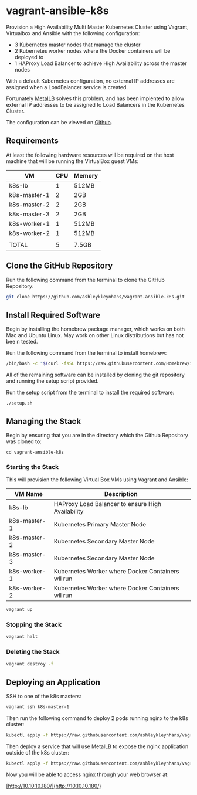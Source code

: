 # vagrant-ansible-k8s

Provision a High Availability Multi Master Kubernetes Cluster using Vagrant, Virtualbox and Ansible with the following configuration:

* 3 Kubernetes master nodes that manage the cluster
* 2 Kubernetes worker nodes where the Docker containers will be deployed to
* 1 HAProxy Load Balancer to achieve High Availability across the master nodes

With a default Kubernetes configuration, no external IP addresses are assigned when a LoadBalancer service is created.

Fortunately [MetalLB](https://metallb.universe.tf/) solves this problem, and has been implented to allow external IP addresses to be assigned to Load Balancers in the Kubernetes Cluster.

The configuration can be viewed on [Github](https://github.com/ashleykleynhans/vagrant-ansible-k8s/blob/master/k8s/metallb-config.yml).

## Requirements

At least the following hardware resources will be required on the host machine that will be running the VirtualBox guest VMs:

| VM           | CPU | Memory |
|--------------|-----|--------|
| k8s-lb       |  1  | 512MB  |
| k8s-master-1 |  2  | 2GB    |
| k8s-master-2 |  2  | 2GB    |
| k8s-master-3 |  2  | 2GB    |
| k8s-worker-1 |  1  | 512MB  |
| k8s-worker-2 |  1  | 512MB  |
|              |     |        |
| TOTAL        |  5  | 7.5GB  |

## Clone the GitHub Repository

Run the following command from the terminal to clone the GitHub Repository:

```bash
git clone https://github.com/ashleykleynhans/vagrant-ansible-k8s.git
```

## Install Required Software

Begin by installing the homebrew package manager, which works on both Mac
 and Ubuntu Linux.  May work on other Linux distributions but has not bee
n tested.

Run the following command from the terminal to install homebrew:

```bash
/bin/bash -c "$(curl -fsSL https://raw.githubusercontent.com/Homebrew/install/HEAD/install.sh)"
```

All of the remaining software can be installed by cloning the git repository and  running the setup script provided.

Run the setup script from the terminal to install the required software:

```bassh
./setup.sh
```

## Managing the Stack

Begin by ensuring that you are in the directory which the Github Repository was cloned to:

```
cd vagrant-ansible-k8s
```

### Starting the Stack

This will provision the following Virtual Box VMs using Vagrant and Ansible:

| VM Name        | Description                                       |
|----------------|---------------------------------------------------|
| k8s-lb         | HAProxy Load Balancer to ensure High Availability |
| k8s-master-1   | Kubernetes Primary Master Node                    |
| k8s-master-2   | Kubernetes Secondary Master Node                  |
| k8s-master-3   | Kubernetes Secondary Master Node                  |
| k8s-worker-1   | Kubernetes Worker where Docker Containers wll run |
| k8s-worker-2   | Kubernetes Worker where Docker Containers wll run |


```bash
vagrant up
```

### Stopping the Stack

```bash
vagrant halt
```

### Deleting the Stack

```bash
vagrant destroy -f
```

## Deploying an Application

SSH to one of the k8s masters:

```bash
vagrant ssh k8s-master-1
```

Then run the following command to deploy 2 pods running nginx to the k8s cluster:

```bash
kubectl apply -f https://raw.githubusercontent.com/ashleykleynhans/vagrant-ansible-k8s/master/k8s/deployment.yml
```

Then deploy a service that will use MetalLB to expose the nginx application outside of the k8s cluster:

```bash
kubectl apply -f https://raw.githubusercontent.com/ashleykleynhans/vagrant-ansible-k8s/master/k8s/service.yml
```

Now you will be able to access nginx through your web browser at:

[http://10.10.10.180/](http://10.10.10.180/)
